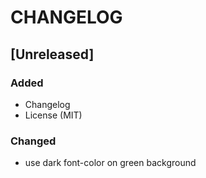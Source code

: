 # CHANGELOG

## [Unreleased]

### Added
- Changelog
- License (MIT)

### Changed
- use dark font-color on green background
